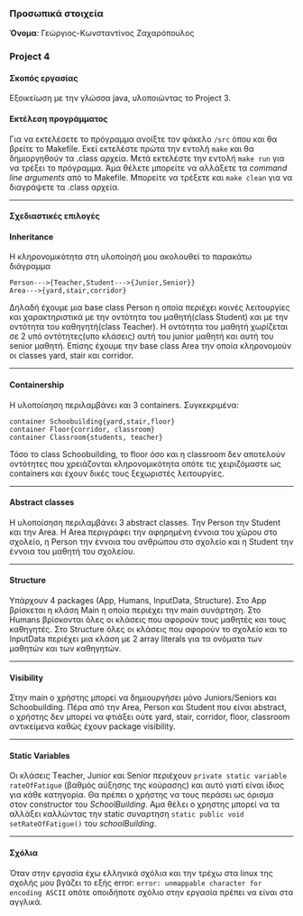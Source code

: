 ### Προσωπικά στοιχεία

__Όνομα__: Γεώργιος-Κωνσταντίνος Ζαχαρόπουλος

### Project 4

#### Σκοπός εργασίας
Eξοικείωση με την γλώσσα java, υλοποιώντας το Project 3.

#### Εκτέλεση προγράμματος
Για να εκτελέσετε το πρόγραμμα ανοίξτε τον φάκελο `/src` όπου και θα βρείτε το Makefile. Εκεί εκτελέστε πρώτα την εντολή `make` και θα δημιοργηθούν τα .class αρχεία. Μετά εκτελέστε την εντολή `make run` για να τρέξει το πρόγραμμα. Άμα θέλετε μπορείτε να αλλάξετε τα *command line arguments* από το Makefile. Μπορείτε να τρέξετε και `make clean` για να διαγράψετε τα .class αρχεία.

---
#### Σχεδιαστικές επιλογές
#### Inheritance
Η κληρονομικότητα στη υλοποίησή μου ακολουθεί το παρακάτω διάγραμμα

    Person--->{Teacher,Student--->{Junior,Senior}}
    Area--->{yard,stair,corridor}

Δηλαδή έχουμε μια base class Person η οποία περιέχει κοινές λειτουργίες και χαρακτηριστικά με την οντότητα του μαθητή(class Student) και με την οντότητα του καθηγητή(class Teacher). Η οντότητα του μαθητή χωρίζεται σε 2 υπό οντότητες(υπο κλάσεις) αυτή του junior μαθητή και αυτή του senior μαθητή. Επίσης έχουμε την base class Area την οποία κληρονομούν οι classes yard, stair και corridor.

---
#### Containership
Η υλοποίσηση περιλαμβάνει και 3 containers. Συγκεκριμένα:

    container Schoobuilding{yard,stair,floor}
    container Floor{corridor, classroom}
    container Classroom{students, teacher}

Τόσο το class Schoobuilding, το floor όσο και η classroom δεν αποτελούν οντότητες που χρειάζονται κληρονομικότητα οπότε τις χειριζόμαστε ως containers και έχουν δικές τους ξεχωριστές λειτουργίες.

---
#### Abstract classes
Η υλοποίσηση περιλαμβάνει 3 abstract classes. Την Person την Student και την Αrea. H Area περιγράφει την αφηρημένη έννοια του χώρου στο σχολείο, η Person την έννοια του ανθρώπου στο σχολείο και η Student την έννοια του μαθητή του σχολείου.

---
#### Structure
Yπάρχουν 4 packages (App, Humans, InputData, Structure). Στο App βρίσκεται η κλάση Main η οποία περιέχει την main συνάρτηση. Στο Humans βρίσκονται όλες οι κλάσεις που αφορούν τους μαθητές και τους καθηγητές. Στο Structure όλες οι κλάσεις που αφορούν το σχολείο και το InputData περιέχει μια κλάση με 2 array literals για τα ονόματα των μαθητών και των καθηγητών.

---
#### Visibility
Στην main ο χρήστης μπορεί να δημιουργήσει μόνο Juniors/Seniors και Schoobuilding. Πέρα από την  Area, Person και Student που είναι abstract, o χρήστης δεν μπορεί να φτιάξει ούτε yard, stair, corridor, floor, classroom αντικείμενα καθώς έχουν package visibility.

---
#### Static Variables
Οι κλάσεις Τeacher, Junior και Senior περιέχουν `private static variable rateOfFatigue` (βαθμός αύξησης της κούρασης) και αυτό γιατί είναι ίδιος για κάθε κατηγορία. Θα πρέπει o χρήστης να τους περάσει ως όρισμα στον constructor του *SchoolBuilding*. Αμα θέλει ο χρηστης μπορεί να τα αλλάξει καλλώντας την static συναρτηση `static public void setRateOfFatigue()` του *schoolBuilding*.

---
#### Σχόλια 
Όταν στην εργασία έχω ελληνικά σχόλια και την τρέχω στα linux της σχολής  μου βγάζει το εξής error: `error: unmappable character for encoding ASCII` οπότε οποιδήποτε σχόλιο στην εργασία πρέπει να είναι στα αγγλικά.


